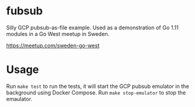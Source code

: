 # fubsub

Silly GCP pubsub-as-file example. Used as a demonstration of Go 1.11 modules in a Go West meetup in Sweden.

https://meetup.com/sweden-go-west

# Usage

Run `make test` to run the tests, it will start the GCP pubsub emulator in the background using Docker Compose. Run `make stop-emulator` to stop the emaulator.
